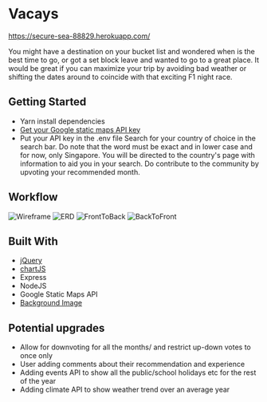 # Vacays

https://secure-sea-88829.herokuapp.com/

You might have a destination on your bucket list and wondered when is the best time to go, or got a set block leave and wanted to go to a great place. It would  be great if you can maximize your trip by avoiding bad weather or shifting the dates around to coincide with that exciting F1 night race.

## Getting Started

* Yarn install dependencies
* [Get your Google static maps API key](https://developers.google.com/maps/documentation/static-maps/get-api-key)
* Put your API key in the .env file
Search for your country of choice in the search bar. Do note that the word must be exact and in lower case and for now, only Singapore.
You will be directed to the country's page with information to aid you in your search.
Do contribute to the community by upvoting your recommended month.

## Workflow

![Wireframe](http://i.imgur.com/IgqthtVl.jpg?1)
![ERD](http://imgur.com/96Fgj3g.png)
![FrontToBack](http://imgur.com/WryPDo0.png)
![BackToFront](http://imgur.com/xkzaQC1.png)

## Built With

* [jQuery](http://jquery.com/)
* [chartJS](http://chartjs.org)
* Express
* NodeJS
* Google Static Maps API
* [Background Image](http://www.dimitri.co.uk/concepts/concepts-images/storm-coming-clouds-ocean.jpg)

## Potential upgrades

* Allow for downvoting for all the months/ and restrict up-down votes to once only
* User adding comments about their recommendation and experience
* Adding events API to show all the public/school holidays etc for the rest of the year
* Adding climate API to show weather trend over an average year
